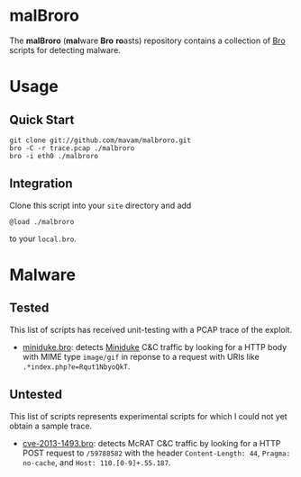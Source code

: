 malBroro
========

The **malBroro** (**mal**ware **Bro** **ro**asts) repository contains
a collection of [Bro](http://www.bro-ids.org) scripts for detecting malware.

Usage
=====

Quick Start
-----------

    git clone git://github.com/mavam/malbroro.git
    bro -C -r trace.pcap ./malbroro
    bro -i eth0 ./malbroro

Integration
-----------

Clone this script into your `site` directory and add

    @load ./malbroro

to your `local.bro`.

Malware
=======

Tested
------

This list of scripts has received unit-testing with a PCAP trace of the
exploit.

- [miniduke.bro](miniduke.bro): detects [Miniduke](http://t.co/9r7olW2mz4) C&C
  traffic by looking for a HTTP body with MIME type `image/gif` in reponse to a
  request with URIs like `.*index.php?e=Rqut1NbyoQkT`.

Untested
--------

This list of scripts represents experimental scripts for which I could not
yet obtain a sample trace.

- [cve-2013-1493.bro](cve-2013-1493.bro): detects McRAT C&C traffic by looking
  for a HTTP POST request to `/59788582` with the header `Content-Length: 44`,
  `Pragma: no-cache`, and `Host: 110.[0-9]+.55.187`.
